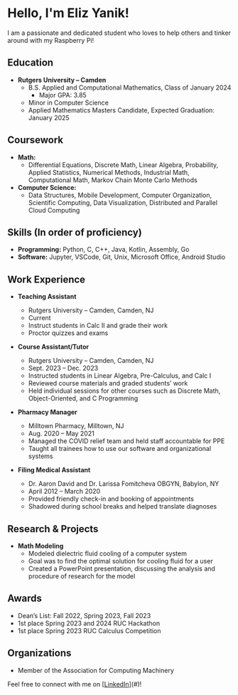 # Hello, I'm Eliz Yanik! 

I am a passionate and dedicated student who loves to help others and tinker around with my Raspberry Pi!

## Education
- **Rutgers University – Camden**
  - B.S. Applied and Computational Mathematics, Class of January 2024
    - Major GPA: 3.85
  - Minor in Computer Science
  - Applied Mathematics Masters Candidate, Expected Graduation: January 2025

## Coursework
- **Math:**
  - Differential Equations, Discrete Math, Linear Algebra, Probability, Applied Statistics, Numerical Methods, Industrial Math, Computational Math, Markov Chain Monte Carlo Methods
- **Computer Science:**
  - Data Structures, Mobile Development, Computer Organization, Scientific Computing, Data Visualization, Distributed and Parallel Cloud Computing

## Skills (In order of proficiency)
- **Programming:** Python, C, C++, Java, Kotlin, Assembly, Go
- **Software:** Jupyter, VSCode, Git, Unix, Microsoft Office, Android Studio

## Work Experience
- **Teaching Assistant**
  - Rutgers University – Camden, Camden, NJ
  - Current
  - Instruct students in Calc II and grade their work
  - Proctor quizzes and exams

- **Course Assistant/Tutor**
  - Rutgers University – Camden, Camden, NJ
  - Sept. 2023 – Dec. 2023
  - Instructed students in Linear Algebra, Pre-Calculus, and Calc I
  - Reviewed course materials and graded students’ work
  - Held individual sessions for other courses such as Discrete Math, Object-Oriented, and C Programming

- **Pharmacy Manager**
  - Milltown Pharmacy, Milltown, NJ
  - Aug. 2020 – May 2021
  - Managed the COVID relief team and held staff accountable for PPE
  - Taught all trainees how to use our software and organizational systems 

- **Filing Medical Assistant**
  - Dr. Aaron David and Dr. Larissa Fomitcheva OBGYN, Babylon, NY
  - April 2012 – March 2020
  - Provided friendly check-in and booking of appointments
  - Shadowed during school breaks and helped translate diagnoses

## Research & Projects
- **Math Modeling**
  - Modeled dielectric fluid cooling of a computer system
  - Goal was to find the optimal solution for cooling fluid for a user
  - Created a PowerPoint presentation, discussing the analysis and procedure of research for the model

## Awards
- Dean’s List: Fall 2022, Spring 2023, Fall 2023
- 1st place Spring 2023 and 2024 RUC Hackathon
- 1st place Spring 2023 RUC Calculus Competition

## Organizations
- Member of the Association for Computing Machinery

Feel free to connect with me on [[LinkedIn](https://www.linkedin.com/in/eliz-yanik-63a000149)](#)!

